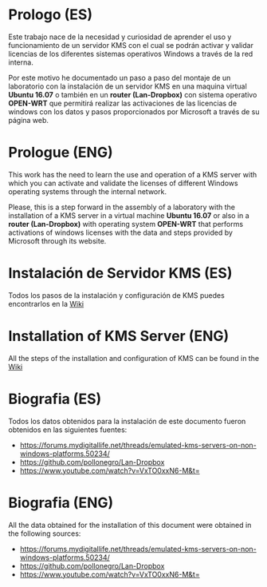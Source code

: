 # Prologo (ES)
Este trabajo nace de la necesidad y curiosidad de aprender el uso y funcionamiento de un servidor KMS con el cual se podrán activar y validar licencias de los diferentes sistemas operativos Windows a través de la red interna. 

Por este motivo he documentado un paso a paso del montaje de un laboratorio con la instalación de un servidor KMS en una maquina virtual **Ubuntu 16.07** o también en un **router (Lan-Dropbox)** con sistema operativo **OPEN-WRT** que permitirá realizar las activaciones de las licencias de windows con los datos y pasos proporcionados por Microsoft a través de su página web.

# Prologue (ENG)
This work has the need to learn the use and operation of a KMS server with which you can activate and validate the licenses of different Windows operating systems through the internal network.

Please, this is a step forward in the assembly of a laboratory with the installation of a KMS server in a virtual machine **Ubuntu 16.07** or also in a **router (Lan-Dropbox)** with operating system **OPEN-WRT** that performs activations of windows licenses with the data and steps provided by Microsoft through its website.

# Instalación de Servidor KMS (ES)

Todos los pasos de la instalación y configuración de KMS puedes encontrarlos en la [Wiki](../../wiki)

# Installation of KMS Server (ENG)

All the steps of the installation and configuration of KMS can be found in the [Wiki](../../wiki)

# Biografia (ES)
Todos los datos obtenidos para la instalación de este documento fueron obtenidos en las siguientes fuentes:

+ https://forums.mydigitallife.net/threads/emulated-kms-servers-on-non-windows-platforms.50234/
+ https://github.com/pollonegro/Lan-Dropbox
+ https://www.youtube.com/watch?v=VxTO0xxN6-M&t=

# Biografia (ENG)
All the data obtained for the installation of this document were obtained in the following sources:

+ https://forums.mydigitallife.net/threads/emulated-kms-servers-on-non-windows-platforms.50234/
+ https://github.com/pollonegro/Lan-Dropbox
+ https://www.youtube.com/watch?v=VxTO0xxN6-M&t=
